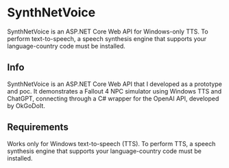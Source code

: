 # SynthNetVoice
SynthNetVoice is an ASP.NET Core Web API for Windows-only TTS. To perform text-to-speech, a speech synthesis engine that supports your language-country code must be installed.

## Info
SynthNetVoice is an ASP.NET Core Web API that I developed as a prototype and poc. It demonstrates a Fallout 4 NPC simulator using Windows TTS and ChatGPT, connecting through a C# wrapper for the OpenAI API, developed by OkGoDoIt.

## Requirements
Works only for Windows text-to-speech (TTS).
To perform TTS, a speech synthesis engine that supports your language-country code must be installed.
